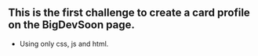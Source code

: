 ## This is the first challenge to create a card profile on the BigDevSoon page.
- Using only css, js and html.